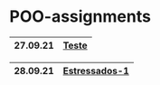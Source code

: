 # POO-assignments
|  27.09.21 | [Teste](https://github.com/fagner02/POO-assignments/blob/0e791de06fd0a547f1a797050a1dc63e09c85fe7/jokenpo.cpp)|
| --- | --- |

| 28.09.21 | [Estressados-1](https://github.com/fagner02/POO-assignments/blob/c44c339d440896b8f0ea06e48a50af06ea80ed4b/estressados.cpp) |
| --- | --- |
